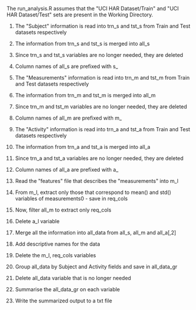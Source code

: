 The run_analysis.R assumes that the "UCI HAR Dataset/Train" and "UCI HAR Dataset/Test" sets are present in the Working Directory.
1. The "Subject" information is read into trn_s and tst_s from Train and Test datasets respectively
2. The information from trn_s and tst_s is merged into all_s
3. Since trn_s and tst_s variables are no longer needed, they are deleted
4. Column names of all_s are prefixed with s_

5. The "Measurements" information is read into trn_m and tst_m from Train and Test datasets respectively
6. The information from trn_m and tst_m is merged into all_m
7. Since trn_m and tst_m variables are no longer needed, they are deleted
8. Column names of all_m are prefixed with m_

9. The "Activity" information is read into trn_a and tst_a from Train and Test datasets respectively
10. The information from trn_a and tst_a is merged into all_a
11. Since trn_a and tst_a variables are no longer needed, they are deleted
12. Column names of all_a are prefixed with a_

13. Read the "features" file that describes the "measurements" into m_l
14. From m_l, extract only those that correspond to mean() and std() variables of measurements0 - save in req_cols
15. Now, filter all_m to extract only req_cols
16. Delete a_l variable

17. Merge all the information into all_data from all_s, all_m and all_a[,2]
18. Add descriptive names for the data
19. Delete the m_l, req_cols variables

20. Group all_data by Subject and Activity fields and save in all_data_gr
21. Delete all_data variable that is no longer needed
22. Summarise the all_data_gr on each variable
23. Write the summarized output to a txt file
